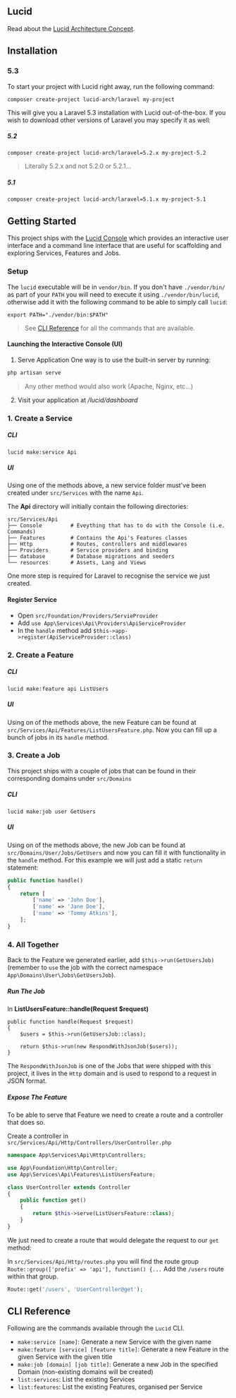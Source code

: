 ## Lucid

Read about the [Lucid Architecture Concept](https://medium.com/vine-lab/the-lucid-architecture-concept-ad8e9ed0258f).

## Installation
### 5.3
To start your project with Lucid right away, run the following command:

```
composer create-project lucid-arch/laravel my-project
```

This will give you a Laravel 5.3 installation with Lucid out-of-the-box. If you wish to download other versions of Laravel you may specify it as well:

##### 5.2
```
composer create-project lucid-arch/laravel=5.2.x my-project-5.2
```

> Literally 5.2.x and not 5.2.0 or 5.2.1...

##### 5.1
```
composer create-project lucid-arch/laravel=5.1.x my-project-5.1
```

## Getting Started
This project ships with the [Lucid Console](https://github.com/lucid-architecture/laravel-console) which provides an interactive
user interface and a command line interface that are useful for scaffolding and exploring Services, Features and Jobs.

### Setup
The `lucid` executable will be in `vendor/bin`. If you don't have `./vendor/bin/` as part of your `PATH` you will
need to execute it using `./vendor/bin/lucid`, otherwise add it with the following command to be able to simply
call `lucid`:

```
export PATH="./vendor/bin:$PATH"
```

> See [CLI Reference](#cli-reference) for all the commands that are available.

#### Launching the Interactive Console (UI)

1. Serve Application
One way is to use the built-in server by running:
```bash
php artisan serve
```
> Any other method would also work (Apache, Nginx, etc...)
2. Visit your application at */lucid/dashboard*

### 1. Create a Service

##### CLI
```
lucid make:service Api
```

##### UI



Using one of the methods above, a new service folder must've been created under `src/Services` with the name `Api`.

The **Api** directory will initially contain the following directories:

```
src/Services/Api
├── Console         # Eveything that has to do with the Console (i.e. Commands)
├── Features        # Contains the Api's Features classes
├── Http            # Routes, controllers and middlewares
├── Providers       # Service providers and binding
├── database        # Database migrations and seeders
└── resources       # Assets, Lang and Views
```

One more step is required for Laravel to recognise the service we just created.

#### Register Service

- Open `src/Foundation/Providers/ServieProvider`
- Add `use App\Services\Api\Providers\ApiServiceProvider`
- In the `handle` method add `$this->app->register(ApiServiceProvider::class)`

### 2. Create a Feature

##### CLI
```
lucid make:feature api ListUsers
```

##### UI

Using on of the methods above, the new Feature can be found at `src/Services/Api/Features/ListUsersFeature.php`.
Now you can fill up a bunch of jobs in its `handle` method.

### 3. Create a Job
This project ships with a couple of jobs that can be found in their corresponding domains under `src/Domains`

##### CLI
```
lucid make:job user GetUsers
```

##### UI

Using on of the methods above, the new Job can be found at `src/Domains/User/Jobs/GetUsers` and now you can fill
it with functionality in the `handle` method. For this example we will just add a static `return` statement:

```php
public function handle()
{
    return [
        ['name' => 'John Doe'],
        ['name' => 'Jane Doe'],
        ['name' => 'Tommy Atkins'],
    ];
}
```

### 4. All Together
Back to the Feature we generated earlier, add `$this->run(GetUsersJob)` (remember to `use` the job with the correct
namespace `App\Domains\User\Jobs\GetUsersJob`).

##### Run The Job
In **ListUsersFeature::handle(Request $request)**

```
public function handle(Request $request)
{
    $users = $this->run(GetUsersJob::class);

    return $this->run(new RespondWithJsonJob($users));
}
```

The `RespondWithJsonJob` is one of the Jobs that were shipped with this project, it lives in the `Http` domain and is
used to respond to a request in JSON format.

##### Expose The Feature
To be able to serve that Feature we need to create a route and a controller that does so.

Create a controller in `src/Services/Api/Http/Controllers/UserController.php`

```php
namespace App\Services\Api\Http\Controllers;

use App\Foundation\Http\Controller;
use App\Services\Api\Features\ListUsersFeature;

class UserController extends Controller
{
    public function get()
    {
        return $this->serve(ListUsersFeature::class);
    }
}
```

We just need to create a route that would delegate the request to our `get` method:

In `src/Services/Api/Http/routes.php` you will find the route group `Route::group(['prefix' => 'api'], function() {...`
Add the `/users` route within that group.

```php
Route::get('/users', 'UserController@get');
```

## CLI Reference
Following are the commands available through the `Lucid` CLI.

- `make:service [name]`: Generate a new Service with the given name
- `make:feature [service] [feature title]`: Generate a new Feature in the given Service with the given title
- `make:job [domain] [job title]`: Generate a new Job in the specified Domain (non-existing domains will be created)
- `list:services`: List the existing Services
- `list:features`: List the existing Features, organised per Service
